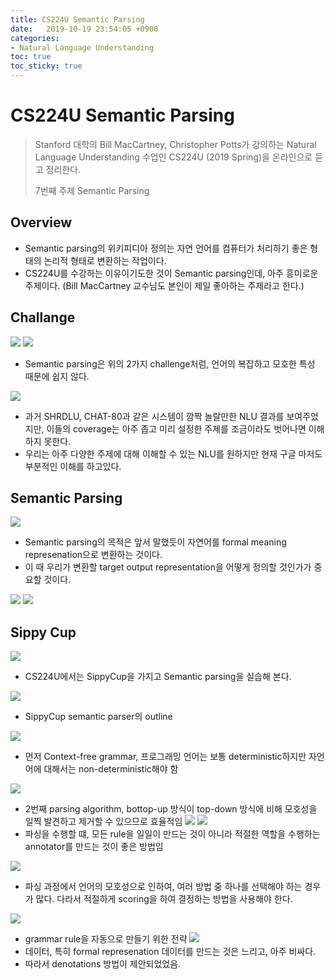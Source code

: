 ```yaml
---
title: CS224U Semantic Parsing
date:   2019-10-19 23:54:05 +0900
categories:
- Natural Language Understanding
toc: true
toc_sticky: true
---
```


# CS224U Semantic Parsing
> Stanford 대학의 Bill MacCartney, Christopher Potts가 강의하는 Natural Language Understanding 수업인 CS224U (2019 Spring)을 온라인으로 듣고 정리한다.
>
>7번째 주제 Semantic Parsing

## Overview
* Semantic parsing의 위키피디아 정의는 자연 언어를 컴퓨터가 처리하기 좋은 형태의 논리적 형태로 변환하는 작업이다.
* CS224U를 수강하는 이유이기도한 것이 Semantic parsing인데, 아주 흥미로운 주제이다. (Bill MacCartney 교수님도 본인이 제일 좋아하는 주제라고 한다.) 

## Challange
![](/assets/img/CS224U_7_1.png)
![](/assets/img/CS224U_7_2.png)
* Semantic parsing은 위의 2가지 challenge처럼, 언어의 복잡하고 모호한 특성 때문에 쉽지 않다.

![](/assets/img/CS224U_7_3.png)
* 과거 SHRDLU, CHAT-80과 같은 시스템이 깜짝 놀랄만한 NLU 결과를 보여주었지만, 이들의 coverage는 아주 좁고 미리 설정한 주제를 조금이라도 벗어나면 이해하지 못한다.
* 우리는 아주 다양한 주제에 대해 이해할 수 있는 NLU를 원하지만 현재 구글 마저도 부분적인 이해를 하고있다.


## Semantic Parsing
![](/assets/img/CS224U_7_4.png)
* Semantic parsing의 목적은 앞서 말했듯이 자연어를 formal meaning represenation으로 변환하는 것이다.
* 이 때 우리가 변환할 target output representation을 어떻게 정의할 것인가가 중요할 것이다.


![](/assets/img/CS224U_7_5.png)
![](/assets/img/CS224U_7_6.png)


## Sippy Cup
![](/assets/img/CS224U_7_7.png)
* CS224U에서는 SippyCup을 가지고 Semantic parsing을 실습해 본다.


![](/assets/img/CS224U_7_8.png)
* SippyCup semantic parser의 outline


![](/assets/img/CS224U_7_9.png)
* 먼저 Context-free grammar, 프로그래밍 언어는 보통 deterministic하지만 자언어에 대해서는 non-deterministic해야 함

![](/assets/img/CS224U_7_10.png)
* 2번째 parsing algorithm, bottop-up 방식이 top-down 방식에 비해 모호성을 일찍 발견하고 제거할 수 있으므로 효율적임
![](/assets/img/CS224U_7_11.png)
![](/assets/img/CS224U_7_12.png)
* 파싱을 수행할 떄, 모든 rule을 일일이 만드는 것이 아니라 적절한 역할을 수행하는 annotator를 만드는 것이 좋은 방법임

![](/assets/img/CS224U_7_13.png)
* 파싱 과정에서 언어의 모호성으로 인하여, 여러 방법 중 하나를 선택해야 하는 경우가 많다. 다라서 적절하게 scoring을 하여 결정하는 방법을 사용해야 한다.

![](/assets/img/CS224U_7_14.png)
* grammar rule을 자동으로 만들기 위한 전략
![](/assets/img/CS224U_7_15.png)
* 데이터, 특히 formal represenation 데이터를 만드는 것은 느리고, 아주 비싸다.
* 따라서 denotations 방법이 제안되었었음.